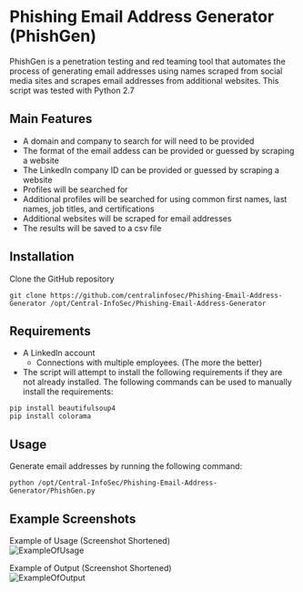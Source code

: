 # Phishing Email Address Generator (PhishGen)

PhishGen is a penetration testing and red teaming tool that automates the process of generating email addresses using names scraped from social media sites and scrapes email addresses from additional websites. This script was tested with Python 2.7

## Main Features

 - A domain and company to search for will need to be provided
 - The format of the email addess can be provided or guessed by scraping a website
 - The LinkedIn company ID can be provided or guessed by scraping a website
 - Profiles will be searched for
 - Additional profiles will be searched for using common first names, last names, job titles, and certifications
 - Additional websites will be scraped for email addresses
 - The results will be saved to a csv file

## Installation

Clone the GitHub repository
```
git clone https://github.com/centralinfosec/Phishing-Email-Address-Generator /opt/Central-InfoSec/Phishing-Email-Address-Generator
```

## Requirements

 - A LinkedIn account
   - Connections with multiple employees. (The more the better)
 - The script will attempt to install the following requirements if they are not already installed. The following commands can be used to manually install the requirements:
```
pip install beautifulsoup4
pip install colorama
```

## Usage

Generate email addresses by running the following command:
```
python /opt/Central-InfoSec/Phishing-Email-Address-Generator/PhishGen.py
```

## Example Screenshots

Example of Usage (Screenshot Shortened)  
![ExampleOfUsage](screenshot1.png?raw=true "ExampleOfUsage")

Example of Output (Screenshot Shortened)  
![ExampleOfOutput](screenshot2.png?raw=true "ExampleOfOutput")

